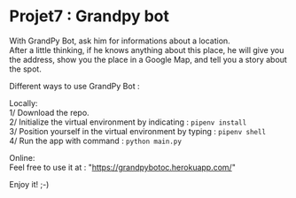 # Projet7 : Grandpy bot

With GrandPy Bot, ask him for informations about a location.  
After a little thinking, if he knows anything about this place, he will give you the address, show you the place in a Google Map, and tell you a story about the spot.  
  
Different ways to use GrandPy Bot :  
  
Locally:  
1/ Download the repo.  
2/ Initialize the virtual environment by indicating : `pipenv install`  
3/ Position yourself in the virtual environment by typing : `pipenv shell`  
4/ Run the app with command : `python main.py`  

Online:  
Feel free to use it at : "https://grandpybotoc.herokuapp.com/"  
  
Enjoy it! ;-)
